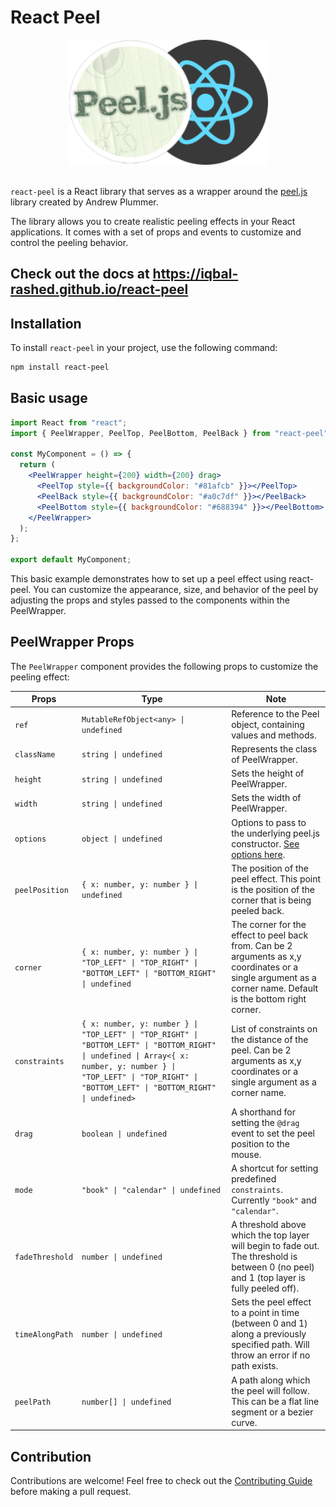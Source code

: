 # React Peel

<div style="text-align: center; margin: auto;">
  <img src="docs/public/logo.png" height="200" style="object-fit: contain;">

</div>

<br>

`react-peel` is a React library that serves as a wrapper around the [peel.js](https://github.com/andrewplummer/peel-js) library created by Andrew Plummer.

The library allows you to create realistic peeling effects in your React applications. It comes with a set of props and events to customize and control the peeling behavior.

## **Check out the docs at https://iqbal-rashed.github.io/react-peel**

## Installation

To install `react-peel` in your project, use the following command:

```sh
npm install react-peel
```

## Basic usage

```jsx
import React from "react";
import { PeelWrapper, PeelTop, PeelBottom, PeelBack } from "react-peel";

const MyComponent = () => {
  return (
    <PeelWrapper height={200} width={200} drag>
      <PeelTop style={{ backgroundColor: "#81afcb" }}></PeelTop>
      <PeelBack style={{ backgroundColor: "#a0c7df" }}></PeelBack>
      <PeelBottom style={{ backgroundColor: "#688394" }}></PeelBottom>
    </PeelWrapper>
  );
};

export default MyComponent;
```

This basic example demonstrates how to set up a peel effect using react-peel. You can customize the appearance, size, and behavior of the peel by adjusting the props and styles passed to the components within the PeelWrapper.

## PeelWrapper Props

The `PeelWrapper` component provides the following props to customize the peeling effect:

| Props           | Type                                                                                                                                                                                                                    | Note                                                                                                                                                          |
| --------------- | ----------------------------------------------------------------------------------------------------------------------------------------------------------------------------------------------------------------------- | ------------------------------------------------------------------------------------------------------------------------------------------------------------- |
| `ref`           | `MutableRefObject<any> \| undefined`                                                                                                                                                                                    | Reference to the Peel object, containing values and methods.                                                                                                  |
| `className`     | `string \| undefined`                                                                                                                                                                                                   | Represents the class of PeelWrapper.                                                                                                                          |
| `height`        | `string \| undefined`                                                                                                                                                                                                   | Sets the height of PeelWrapper.                                                                                                                               |
| `width`         | `string \| undefined`                                                                                                                                                                                                   | Sets the width of PeelWrapper.                                                                                                                                |
| `options`       | `object \| undefined`                                                                                                                                                                                                   | Options to pass to the underlying peel.js constructor. [See options here](https://andrewplummer.github.io/peel-js/#options).                                  |
| `peelPosition`  | `{ x: number, y: number } \| undefined`                                                                                                                                                                                 | The position of the peel effect. This point is the position of the corner that is being peeled back.                                                          |
| `corner`        | `{ x: number, y: number } \| "TOP_LEFT" \| "TOP_RIGHT" \| "BOTTOM_LEFT" \| "BOTTOM_RIGHT" \| undefined`                                                                                                                 | The corner for the effect to peel back from. Can be 2 arguments as x,y coordinates or a single argument as a corner name. Default is the bottom right corner. |
| `constraints`   | `{ x: number, y: number } \| "TOP_LEFT" \| "TOP_RIGHT" \| "BOTTOM_LEFT" \| "BOTTOM_RIGHT" \| undefined \| Array<{ x: number, y: number } \| "TOP_LEFT" \| "TOP_RIGHT" \| "BOTTOM_LEFT" \| "BOTTOM_RIGHT" \| undefined>` | List of constraints on the distance of the peel. Can be 2 arguments as x,y coordinates or a single argument as a corner name.                                 |
| `drag`          | `boolean \| undefined`                                                                                                                                                                                                  | A shorthand for setting the `@drag` event to set the peel position to the mouse.                                                                              |
| `mode`          | `"book" \| "calendar" \| undefined`                                                                                                                                                                                     | A shortcut for setting predefined `constraints`. Currently `"book"` and `"calendar"`.                                                                         |
| `fadeThreshold` | `number \| undefined`                                                                                                                                                                                                   | A threshold above which the top layer will begin to fade out. The threshold is between 0 (no peel) and 1 (top layer is fully peeled off).                     |
| `timeAlongPath` | `number \| undefined`                                                                                                                                                                                                   | Sets the peel effect to a point in time (between 0 and 1) along a previously specified path. Will throw an error if no path exists.                           |
| `peelPath`      | `number[] \| undefined`                                                                                                                                                                                                 | A path along which the peel will follow. This can be a flat line segment or a bezier curve.                                                                   |

## Contribution

Contributions are welcome! Feel free to check out the [Contributing Guide](https://github.com/iqbal-rashed/react-peel/blob/main/.github/contributing.md) before making a pull request.
